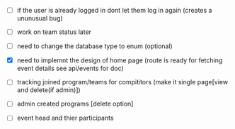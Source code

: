 - [ ] if the user is already logged in dont let them log in again (creates a ununusual bug)
- [ ] work on team status later
- [ ] need to change the database type to enum (optional)

- [x] need to implemnt the design of home page (route is ready for fetching event details see api/events for doc)
- [ ] tracking joined program/teams for compititors (make it single page[view and delete(if admin)])
- [ ] admin created programs [delete option]
- [ ] event head and thier participants
